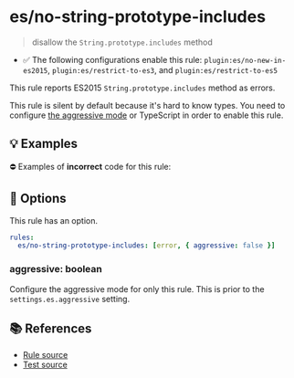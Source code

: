# es/no-string-prototype-includes
> disallow the `String.prototype.includes` method

- ✅ The following configurations enable this rule: `plugin:es/no-new-in-es2015`, `plugin:es/restrict-to-es3`, and `plugin:es/restrict-to-es5`

This rule reports ES2015 `String.prototype.includes` method as errors.

This rule is silent by default because it's hard to know types. You need to configure [the aggressive mode](../#the-aggressive-mode) or TypeScript in order to enable this rule.

## 💡 Examples

⛔ Examples of **incorrect** code for this rule:

<eslint-playground type="bad" code="/*eslint es/no-string-prototype-includes: [error, { aggressive: true }] */
foo.includes(&quot;a&quot;)
" />

## 🔧 Options

This rule has an option.

```yml
rules:
  es/no-string-prototype-includes: [error, { aggressive: false }]
```

### aggressive: boolean

Configure the aggressive mode for only this rule.
This is prior to the `settings.es.aggressive` setting.

## 📚 References

- [Rule source](https://github.com/mysticatea/eslint-plugin-es/blob/v4.1.0/lib/rules/no-string-prototype-includes.js)
- [Test source](https://github.com/mysticatea/eslint-plugin-es/blob/v4.1.0/tests/lib/rules/no-string-prototype-includes.js)
